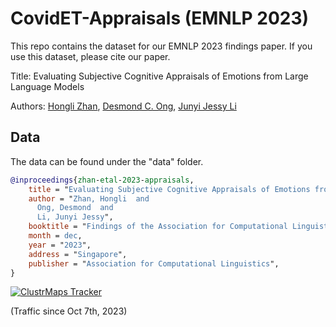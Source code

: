 # CovidET-Appraisals (EMNLP 2023)

This repo contains the dataset for our EMNLP 2023 findings paper. If you use this dataset, please cite our paper.

Title: Evaluating Subjective Cognitive Appraisals of Emotions from Large Language Models

Authors: <a href="https://honglizhan.github.io/">Hongli Zhan</a>, <a href="https://cascoglab.psy.utexas.edu/desmond/">Desmond C. Ong</a>, <a href="https://jessyli.com/">Junyi Jessy Li</a>

## Data
The data can be found under the "data" folder.

```bibtex
@inproceedings{zhan-etal-2023-appraisals,
    title = "Evaluating Subjective Cognitive Appraisals of Emotions from Large Language Models",
    author = "Zhan, Hongli  and
      Ong, Desmond  and
      Li, Junyi Jessy",
    booktitle = "Findings of the Association for Computational Linguistics: EMNLP 2023",
    month = dec,
    year = "2023",
    address = "Singapore",
    publisher = "Association for Computational Linguistics",
}
```


[![ClustrMaps Tracker](https://www.clustrmaps.com/map_v2.png?d=hscvcJEH3ZC7uj3MYaSB93PHb_T-Uw_QGE88O-cQIq4&cl=ffffff)](https://clustrmaps.com/site/1btg0)

(Traffic since Oct 7th, 2023)